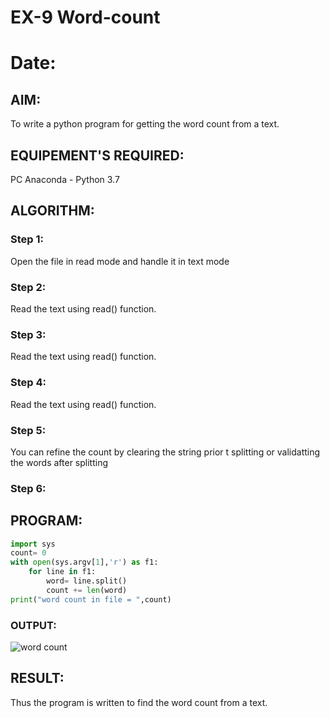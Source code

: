 # EX-9 Word-count
# Date:
## AIM:
To write a python program for getting the word count from a text.
## EQUIPEMENT'S REQUIRED: 
PC
Anaconda - Python 3.7
## ALGORITHM: 
### Step 1:
Open the file in read mode and handle it in text mode
### Step 2: 
 Read the text using read() function.
### Step 3: 
Read the text using read() function.
### Step 4:  
Read the text using read() function.
### Step 5: 
You can refine the count by clearing the string prior t splitting or validatting the words after splitting
### Step 6: 

## PROGRAM:
```python
import sys
count= 0
with open(sys.argv[1],'r') as f1:
    for line in f1:
        word= line.split()
        count += len(word)
print("word count in file = ",count)
```

### OUTPUT:
![word count](https://user-images.githubusercontent.com/121418418/215333475-616f75e4-c791-43de-80cc-c22aef4b9c68.png)



## RESULT:
Thus the program is written to find the word count from a text.
